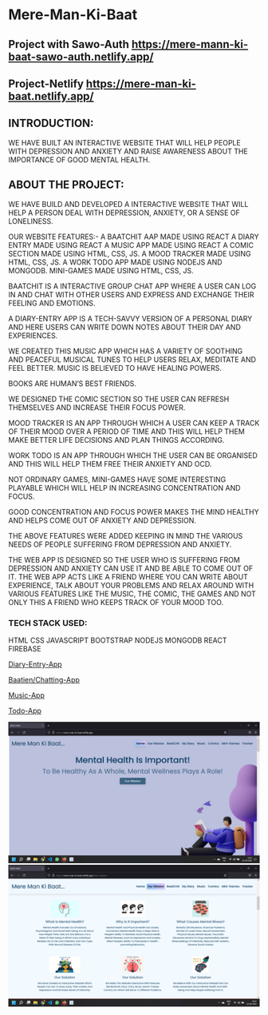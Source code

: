 # Mere-Man-Ki-Baat

 ## Project with Sawo-Auth  https://mere-mann-ki-baat-sawo-auth.netlify.app/
 ## Project-Netlify https://mere-man-ki-baat.netlify.app/
 
 ## INTRODUCTION:
 
 WE HAVE BUILT AN INTERACTIVE WEBSITE THAT WILL HELP PEOPLE WITH DEPRESSION AND ANXIETY
 AND RAISE AWARENESS ABOUT THE IMPORTANCE OF GOOD MENTAL HEALTH.
 
 
 ## ABOUT THE PROJECT:
 
 WE HAVE BUILD AND DEVELOPED A INTERACTIVE WEBSITE THAT WILL HELP A PERSON DEAL WITH DEPRESSION, ANXIETY, OR A SENSE OF LONELINESS.

OUR WEBSITE FEATURES:-
A BAATCHIT AAP MADE USING REACT
A DIARY ENTRY MADE USING REACT
A MUSIC APP MADE USING REACT
A COMIC SECTION MADE USING HTML, CSS, JS.
A MOOD TRACKER MADE USING HTML, CSS, JS.
A WORK TODO APP MADE USING NODEJS AND MONGODB.
MINI-GAMES MADE USING HTML, CSS, JS.

BAATCHIT IS A INTERACTIVE GROUP CHAT APP WHERE A USER CAN LOG IN AND CHAT WITH OTHER USERS AND EXPRESS AND EXCHANGE THEIR FEELING AND EMOTIONS.

A DIARY-ENTRY APP IS A TECH-SAVVY VERSION OF A PERSONAL DIARY AND HERE USERS CAN WRITE DOWN NOTES ABOUT THEIR DAY AND EXPERIENCES.

WE CREATED THIS MUSIC APP WHICH HAS A VARIETY OF SOOTHING AND PEACEFUL MUSICAL TUNES TO HELP USERS RELAX, MEDITATE AND FEEL BETTER. MUSIC IS BELIEVED TO HAVE HEALING POWERS.
 
BOOKS ARE HUMAN’S BEST FRIENDS.

WE DESIGNED THE COMIC SECTION SO THE USER CAN REFRESH THEMSELVES AND INCREASE THEIR FOCUS POWER.

MOOD TRACKER IS AN APP THROUGH WHICH A USER CAN KEEP A TRACK OF THEIR MOOD OVER A PERIOD OF TIME AND THIS WILL HELP THEM MAKE BETTER LIFE DECISIONS AND PLAN THINGS ACCORDING.

WORK TODO IS AN APP THROUGH WHICH THE USER CAN BE ORGANISED AND THIS WILL HELP THEM FREE THEIR ANXIETY AND OCD.

NOT ORDINARY GAMES, MINI-GAMES HAVE SOME INTERESTING PLAYABLE WHICH WILL HELP IN INCREASING CONCENTRATION AND FOCUS.

GOOD CONCENTRATION AND FOCUS POWER MAKES THE MIND HEALTHY AND HELPS COME OUT OF ANXIETY AND DEPRESSION.

THE ABOVE FEATURES WERE ADDED KEEPING IN MIND THE VARIOUS NEEDS OF PEOPLE SUFFERING FROM DEPRESSION AND ANXIETY.

THE WEB APP IS DESIGNED SO THE USER WHO IS SUFFERING FROM DEPRESSION AND ANXIETY CAN USE IT AND BE ABLE TO COME OUT OF IT. THE WEB APP ACTS LIKE A FRIEND WHERE YOU CAN WRITE ABOUT EXPERIENCE, TALK ABOUT YOUR PROBLEMS AND RELAX AROUND WITH VARIOUS FEATURES LIKE THE MUSIC, THE COMIC, THE GAMES AND NOT ONLY THIS A FRIEND WHO KEEPS TRACK OF YOUR MOOD TOO.

 
 ### TECH STACK USED:
 
 HTML
 CSS
 JAVASCRIPT
 BOOTSTRAP
 NODEJS
 MONGODB
 REACT
 FIREBASE


 [Diary-Entry-App](https://meri-diary-b2e16.web.app/)

 [Baatien/Chatting-App](https://baatien-sai-f00f3.web.app/)

 [Music-App](https://music-mere-man-ki.netlify.app/)
 
 [Todo-App](https://todolist-sai-soumyak-nanda.herokuapp.com/)
 
 ![Homepage](./assests/2.png) 
 ![Mission](./assests/1.png) 
